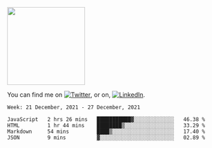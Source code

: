 <!-- ![visitors](https://visitor-badge.glitch.me/badge?page_id=page.id) -->

<img height="180em" src="https://github-readme-stats.vercel.app/api?username=alihernandez&show_icons=true&hide_border=true&&count_private=true&include_all_commits=true" />

<!-- Actual text -->

You can find me on [![Twitter][1.2]][1], or on, [![LinkedIn][2.2]][2].

<!-- Icons -->

[1.2]: http://i.imgur.com/wWzX9uB.png (twitter icon without padding)
[2.2]: https://raw.githubusercontent.com/MartinHeinz/MartinHeinz/master/linkedin-3-16.png (LinkedIn icon without padding)

<!-- Links to your social media accounts -->

[1]: https://twitter.com/phantomramen
[2]: https://www.linkedin.com/in/ali-hernandez-96b1b71a9/

<!--START_SECTION:waka-->
```text
Week: 21 December, 2021 - 27 December, 2021

JavaScript   2 hrs 26 mins   ███████████▓░░░░░░░░░░░░░   46.38 % 
HTML         1 hr 44 mins    ████████▒░░░░░░░░░░░░░░░░   33.29 % 
Markdown     54 mins         ████▒░░░░░░░░░░░░░░░░░░░░   17.40 % 
JSON         9 mins          ▓░░░░░░░░░░░░░░░░░░░░░░░░   02.89 % 
```
<!--END_SECTION:waka-->
